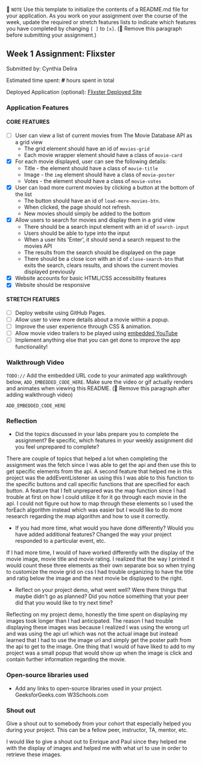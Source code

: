 📝 `NOTE` Use this template to initialize the contents of a README.md file for your application. As you work on your assignment over the course of the week, update the required or stretch features lists to indicate which features you have completed by changing `[ ]` to `[x]`. (🚫 Remove this paragraph before submitting your assignment.)

## Week 1 Assignment: Flixster

Submitted by: Cynthia Delira

Estimated time spent: **#** hours spent in total

Deployed Application (optional): [Flixster Deployed Site](ADD_LINK_HERE)

### Application Features

#### CORE FEATURES

- [ ] User can view a list of current movies from The Movie Database API as a grid view
  - The grid element should have an id of `movies-grid`
  - Each movie wrapper element should have a class of `movie-card`
- [X] For each movie displayed, user can see the following details:
  - Title - the element should have a class of `movie-title`
  - Image - the `img` element should have a class of `movie-poster`
  - Votes - the element should have a class of `movie-votes`
- [X] User can load more current movies by clicking a button at the bottom of the list
  - The button should have an id of `load-more-movies-btn`.
  - When clicked, the page should not refresh.
  - New movies should simply be added to the bottom
- [X] Allow users to search for movies and display them in a grid view
  - There should be a search input element with an id of `search-input`
  - Users should be able to type into the input
  - When a user hits 'Enter', it should send a search request to the movies API
  - The results from the search should be displayed on the page
  - There should be a close icon with an id of `close-search-btn` that exits the search, clears results, and shows the current movies displayed previously
- [X] Website accounts for basic HTML/CSS accessibility features
- [X] Website should be responsive

#### STRETCH FEATURES

- [ ] Deploy website using GitHub Pages. 
- [ ] Allow user to view more details about a movie within a popup.
- [ ] Improve the user experience through CSS & animation.
- [ ] Allow movie video trailers to be played using [embedded YouTube](https://support.google.com/youtube/answer/171780?hl=en)
- [ ] Implement anything else that you can get done to improve the app functionality!

### Walkthrough Video

`TODO://` Add the embedded URL code to your animated app walkthrough below, `ADD_EMBEDDED_CODE_HERE`. Make sure the video or gif actually renders and animates when viewing this README. (🚫 Remove this paragraph after adding walkthrough video)

`ADD_EMBEDDED_CODE_HERE`

### Reflection

* Did the topics discussed in your labs prepare you to complete the assignment? Be specific, which features in your weekly assignment did you feel unprepared to complete?

There are couple of topics that helped a lot when completing the assignment was the fetch since I was able to get the api and then use this to get specific elements from the api. A second feature that helped me in this project was the addEventListener as using this I was able to this function to the specific buttons and call specific functions that are specified for each button. A feature that I felt unprepared was the map function since I had trouble at first on how I could utilize it for it go through each movie in the api. I could not figure out how to map through these elements so I used the forEach algorithm instead which was easier but I would like to do more research regarding the map algorithm and how to use it correctly.

* If you had more time, what would you have done differently? Would you have added additional features? Changed the way your project responded to a particular event, etc.
  
If I had more time, I would of have worked differently with the display of the movie image, movie title and movie rating. I realized that the way I printed it would count these three elements as their own separate box so when trying to customize the movie grid on css I had trouble organizing to have the title and ratig below the image and the next movie be displayed to the right.

* Reflect on your project demo, what went well? Were there things that maybe didn't go as planned? Did you notice something that your peer did that you would like to try next time?

Reflecting on my project demo, honestly the time spent on displaying my images took longer than I had anticipated. The reason I had trouble displaying these images was because I realized I was using the wrong url and was using the api url which was not the actual image but instead learned that I had to use the image url and simply get the poster path from the api to get to the image. One thing that I would of have liked to add to my project was a small popup that would show up when the image is click and contain further information regarding the movie.

### Open-source libraries used

- Add any links to open-source libraries used in your project.
GeeksforGeeks.com
W3Schools.com


### Shout out

Give a shout out to somebody from your cohort that especially helped you during your project. This can be a fellow peer, instructor, TA, mentor, etc.

I would like to give a shout out to Enrique and Paul since they helped me with the display of images and helped me with what url to use in order to retrieve these images.
